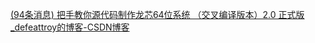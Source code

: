 
[(94条消息) 把手教你源代码制作龙芯64位系统 （交叉编译版本）2.0 正式版_defeattroy的博客-CSDN博客](https://blog.csdn.net/defeattroy/article/details/4635531?spm=1001.2101.3001.6650.2&utm_medium=distribute.pc_relevant.none-task-blog-2%7Edefault%7ECTRLIST%7ERate-2-4635531-blog-109107667.pc_relevant_aa&depth_1-utm_source=distribute.pc_relevant.none-task-blog-2%7Edefault%7ECTRLIST%7ERate-2-4635531-blog-109107667.pc_relevant_aa&utm_relevant_index=3)
